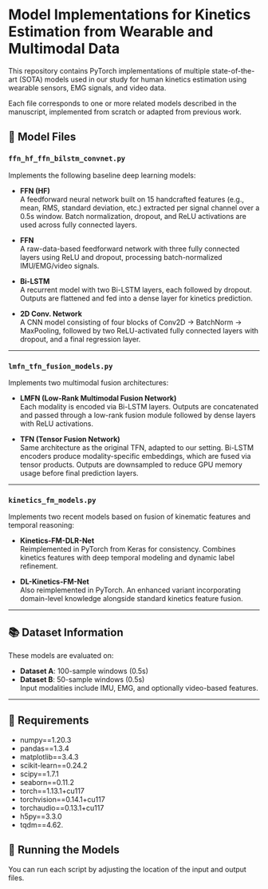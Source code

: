 # Model Implementations for Kinetics Estimation from Wearable and Multimodal Data

This repository contains PyTorch implementations of multiple state-of-the-art (SOTA) models used in our study for human kinetics estimation using wearable sensors, EMG signals, and video data.

Each file corresponds to one or more related models described in the manuscript, implemented from scratch or adapted from previous work.

## 📁 Model Files

### `ffn_hf_ffn_bilstm_convnet.py`
Implements the following baseline deep learning models:

- **FFN (HF)**  
  A feedforward neural network built on 15 handcrafted features (e.g., mean, RMS, standard deviation, etc.) extracted per signal channel over a 0.5s window. Batch normalization, dropout, and ReLU activations are used across fully connected layers.

- **FFN**  
  A raw-data-based feedforward network with three fully connected layers using ReLU and dropout, processing batch-normalized IMU/EMG/video signals.

- **Bi-LSTM**  
  A recurrent model with two Bi-LSTM layers, each followed by dropout. Outputs are flattened and fed into a dense layer for kinetics prediction.

- **2D Conv. Network**  
  A CNN model consisting of four blocks of Conv2D → BatchNorm → MaxPooling, followed by two ReLU-activated fully connected layers with dropout, and a final regression layer.

---

### `lmfn_tfn_fusion_models.py`
Implements two multimodal fusion architectures:

- **LMFN (Low-Rank Multimodal Fusion Network)**  
  Each modality is encoded via Bi-LSTM layers. Outputs are concatenated and passed through a low-rank fusion module followed by dense layers with ReLU activations.

- **TFN (Tensor Fusion Network)**  
  Same architecture as the original TFN, adapted to our setting. Bi-LSTM encoders produce modality-specific embeddings, which are fused via tensor products. Outputs are downsampled to reduce GPU memory usage before final prediction layers.

---

### `kinetics_fm_models.py`
Implements two recent models based on fusion of kinematic features and temporal reasoning:

- **Kinetics-FM-DLR-Net**  
  Reimplemented in PyTorch from Keras for consistency. Combines kinetics features with deep temporal modeling and dynamic label refinement.

- **DL-Kinetics-FM-Net**  
  Also reimplemented in PyTorch. An enhanced variant incorporating domain-level knowledge alongside standard kinetics feature fusion.

---

## 📚 Dataset Information
These models are evaluated on:
- **Dataset A**: 100-sample windows (0.5s)  
- **Dataset B**: 50-sample windows (0.5s)  
Input modalities include IMU, EMG, and optionally video-based features.

---

## 🚀 Requirements
- numpy==1.20.3
- pandas==1.3.4
- matplotlib==3.4.3
- scikit-learn==0.24.2
- scipy==1.7.1
- seaborn==0.11.2
- torch==1.13.1+cu117
- torchvision==0.14.1+cu117
- torchaudio==0.13.1+cu117
- h5py==3.3.0
- tqdm==4.62.

## 🧪 Running the Models

You can run each script by adjusting the location of the input and output files.


